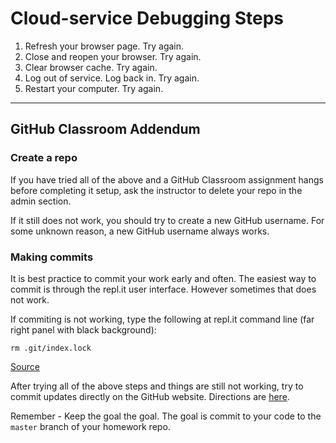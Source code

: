 Cloud-service Debugging Steps
============

1. Refresh your browser page. Try again.
1. Close and reopen your browser. Try again.
1. Clear browser cache. Try again.
1. Log out of service. Log back in. Try again.
1. Restart your computer. Try again.

----
GitHub Classroom Addendum
----


### Create a repo

If you have tried all of the above and a GitHub Classroom assignment hangs before completing it setup, ask the instructor to delete your repo in the admin section.

If it still does not work, you should try to create a new GitHub username. For some unknown reason, a new GitHub username always works.


### Making commits

It is best practice to commit your work early and often. The easiest way to commit is through the repl.it user interface. However sometimes that does not work. 

If commiting is not working, type the following at repl.it command line (far right panel with black background):

`rm .git/index.lock`

[Source](https://repl.it/talk/announcements/Feedback-for-git-support-the-new-GitHub-integration/21631)

After trying all of the above steps and things are still not working, try to commit updates directly on the GitHub website. Directions are [here](https://docs.github.com/en/github/managing-files-in-a-repository/editing-files-in-your-repository).  

Remember - Keep the goal the goal. The goal is commit to your code to the `master` branch of your homework repo. 
